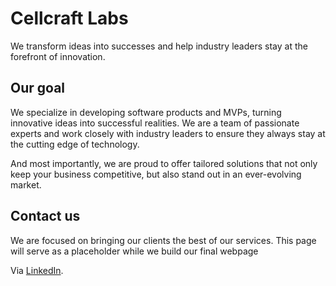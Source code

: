 # Cellcraft Labs
We transform ideas into successes and help industry leaders stay at the forefront of innovation.
## Our goal
We specialize in developing software products and MVPs, turning innovative ideas into successful realities. We are a team of passionate experts and work closely with industry leaders to ensure they always stay at the cutting edge of technology.

And most importantly, we are proud to offer tailored solutions that not only keep your business competitive, but also stand out in an ever-evolving market.
## Contact us
We are focused on bringing our clients the best of our services. This page will serve as a placeholder while we build our final webpage

Via [LinkedIn](https://www.linkedin.com/company/cellcraft-labs).
